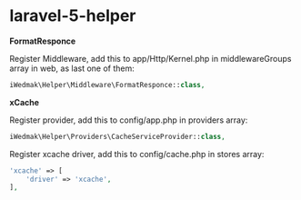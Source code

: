 # laravel-5-helper
**FormatResponce**

Register Middleware, add this to app/Http/Kernel.php in middlewareGroups array in web, as last one of them: 
```php
iWedmak\Helper\Middleware\FormatResponce::class,
```
**xCache**

Register provider, add this to config/app.php in providers array: 
```php
iWedmak\Helper\Providers\CacheServiceProvider::class,
```
Register xcache driver, add this to config/cache.php in stores array: 
```php
'xcache' => [
    'driver' => 'xcache',
],
  
```
